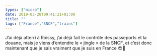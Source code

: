 ```yaml
---
types: ["micro"]
date: 2019-03-28T09:41:21+01:00
title: ""
tags: ["France","SNCF","trains"]
---
```

J’ai déjà atterri à Roissy, j’ai déjà fait le contrôle des passeports et la douane, mais je viens d’entendre le « jingle » de la SNCF, et c’est donc maintenant que je sais vraiment que je suis en France 😍🚉
